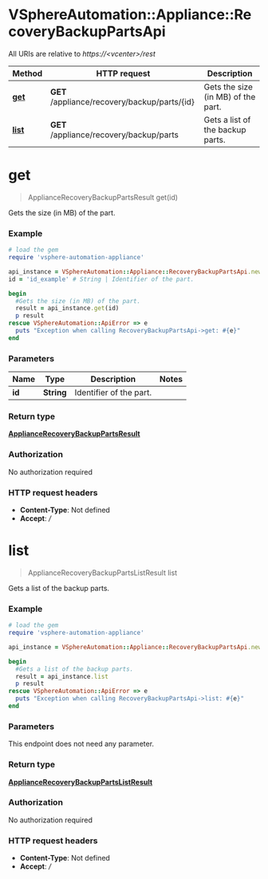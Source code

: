 # VSphereAutomation::Appliance::RecoveryBackupPartsApi

All URIs are relative to *https://&lt;vcenter&gt;/rest*

Method | HTTP request | Description
------------- | ------------- | -------------
[**get**](RecoveryBackupPartsApi.md#get) | **GET** /appliance/recovery/backup/parts/{id} | Gets the size (in MB) of the part.
[**list**](RecoveryBackupPartsApi.md#list) | **GET** /appliance/recovery/backup/parts | Gets a list of the backup parts.


# **get**
> ApplianceRecoveryBackupPartsResult get(id)

Gets the size (in MB) of the part.

### Example
```ruby
# load the gem
require 'vsphere-automation-appliance'

api_instance = VSphereAutomation::Appliance::RecoveryBackupPartsApi.new
id = 'id_example' # String | Identifier of the part.

begin
  #Gets the size (in MB) of the part.
  result = api_instance.get(id)
  p result
rescue VSphereAutomation::ApiError => e
  puts "Exception when calling RecoveryBackupPartsApi->get: #{e}"
end
```

### Parameters

Name | Type | Description  | Notes
------------- | ------------- | ------------- | -------------
 **id** | **String**| Identifier of the part. | 

### Return type

[**ApplianceRecoveryBackupPartsResult**](ApplianceRecoveryBackupPartsResult.md)

### Authorization

No authorization required

### HTTP request headers

 - **Content-Type**: Not defined
 - **Accept**: */*



# **list**
> ApplianceRecoveryBackupPartsListResult list

Gets a list of the backup parts.

### Example
```ruby
# load the gem
require 'vsphere-automation-appliance'

api_instance = VSphereAutomation::Appliance::RecoveryBackupPartsApi.new

begin
  #Gets a list of the backup parts.
  result = api_instance.list
  p result
rescue VSphereAutomation::ApiError => e
  puts "Exception when calling RecoveryBackupPartsApi->list: #{e}"
end
```

### Parameters
This endpoint does not need any parameter.

### Return type

[**ApplianceRecoveryBackupPartsListResult**](ApplianceRecoveryBackupPartsListResult.md)

### Authorization

No authorization required

### HTTP request headers

 - **Content-Type**: Not defined
 - **Accept**: */*



